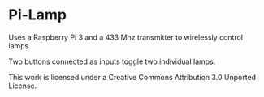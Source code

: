 Pi-Lamp
==========

Uses a Raspberry Pi 3 and a 433 Mhz transmitter to wirelessly control lamps

Two buttons connected as inputs toggle two individual lamps.

This work is licensed under a Creative Commons Attribution 3.0 Unported License.
